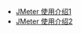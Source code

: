 


* [JMeter 使用介绍1](https://www.kancloud.cn/zlt2000/microservices-platform/989548)
* [JMeter 使用介绍2](https://www.kancloud.cn/zlt2000/microservices-platform/989549)
